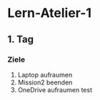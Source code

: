 # Lern-Atelier-1
## 1. Tag
### Ziele
1. Laptop aufraumen
2. Mission2 beenden
3. OneDrive aufraumen
   test
